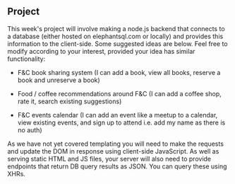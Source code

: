 ## Project

This week's project will involve making a node.js backend that connects to a database (either hosted on elephantsql.com or locally) and provides this information to the client-side. Some suggested ideas are below. Feel free to modify according to your interest, provided your idea has similar functionality:

* F&C book sharing system (I can add a book, view all books, reserve a book and unreserve a book)

* Food / coffee recommendations around F&C (I can add a coffee shop, rate it, search existing suggestions)

* F&C events calendar (I can add an event like a meetup to a calendar, view existing events, and sign up to attend i.e. add my name as there is no auth)

As we have not yet covered templating you will need to make the requests and update the DOM in response using client-side JavaScript. As well as serving static HTML and JS files, your server will also need to provide endpoints that return DB query results as JSON. You can query these using XHRs.